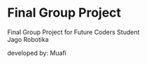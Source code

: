 # Final Group Project


Final Group Project for Future Coders Student <br>
Jago Robotika


developed by: Muafi